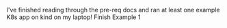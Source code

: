 I've finished reading through the pre-req docs and ran at least one example K8s app on kind on my laptop!
Finish Example 1
